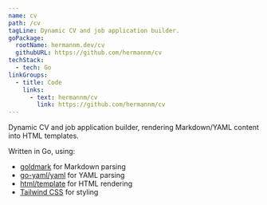 ```yaml
---
name: cv
path: /cv
tagLine: Dynamic CV and job application builder.
goPackage:
  rootName: hermannm.dev/cv
  githubURL: https://github.com/hermannm/cv
techStack:
  - tech: Go
linkGroups:
  - title: Code
    links:
      - text: hermannm/cv
        link: https://github.com/hermannm/cv
---
```


Dynamic CV and job application builder, rendering Markdown/YAML content into HTML templates.

Written in Go, using:

- [goldmark](https://github.com/yuin/goldmark) for Markdown parsing
- [go-yaml/yaml](https://github.com/go-yaml/yaml) for YAML parsing
- [html/template](https://pkg.go.dev/html/template) for HTML rendering
- [Tailwind CSS](https://tailwindcss.com/) for styling
